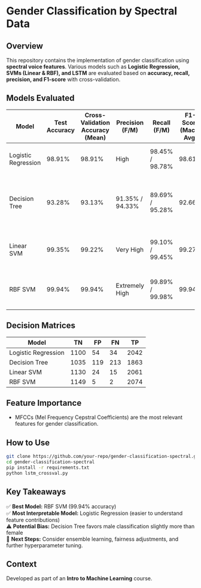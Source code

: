 # Gender Classification by Spectral Data

## Overview
This repository contains the implementation of gender classification using **spectral voice features**. Various models such as **Logistic Regression, SVMs (Linear & RBF), and LSTM** are evaluated based on **accuracy, recall, precision, and F1-score** with cross-validation.

## Models Evaluated
| Model              | Test Accuracy | Cross-Validation Accuracy (Mean) | Precision (F/M)         | Recall (F/M)         | F1-Score (Macro Avg) | Key Insights |
|--------------------|--------------|----------------------------------|-------------------------|----------------------|----------------------|--------------|
| Logistic Regression | 98.91%       | 98.91%                           | High                    | 98.45% / 98.78%      | 98.61%               | No overfitting, robust generalization |
| Decision Tree     | 93.28%       | 93.13%                           | 91.35% / 94.33%         | 89.69% / 95.28%      | 92.66%               | Better at classifying males, potential recall improvement for females |
| Linear SVM        | 99.35%       | 99.22%                           | Very High               | 99.10% / 99.45%      | 99.27%               | Strong performance, but slightly outperformed by RBF SVM |
| RBF SVM          | 99.94%       | 99.94%                           | Extremely High          | 99.89% / 99.98%      | 99.94%               | Best model overall, captures non-linear patterns |

## Decision Matrices
| Model               | TN   | FP  | FN  | TP   |
|---------------------|------|-----|-----|------|
| Logistic Regression | 1100 | 54  | 34  | 2042 |
| Decision Tree      | 1035 | 119 | 213 | 1863 |
| Linear SVM         | 1130 | 24  | 15  | 2061 |
| RBF SVM           | 1149 | 5   | 2   | 2074 |

## Feature Importance
- MFCCs (Mel Frequency Cepstral Coefficients) are the most relevant features for gender classification.

## How to Use
```bash
git clone https://github.com/your-repo/gender-classification-spectral.git
cd gender-classification-spectral
pip install -r requirements.txt
python lstm_crossval.py
```

## Key Takeaways
✅ **Best Model:** RBF SVM (99.94% accuracy)  
✅ **Most Interpretable Model:** Logistic Regression (easier to understand feature contributions)  
⚠️ **Potential Bias:** Decision Tree favors male classification slightly more than female  
📌 **Next Steps:** Consider ensemble learning, fairness adjustments, and further hyperparameter tuning.

## Context
Developed as part of an **Intro to Machine Learning** course.
